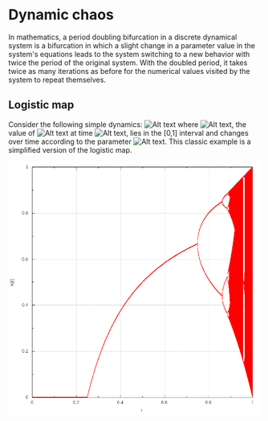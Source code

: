 # Dynamic chaos

In mathematics, a period doubling bifurcation in a discrete dynamical system is a bifurcation in which a slight change in a parameter value in the system's equations leads to the system switching to a new behavior with twice the period of the original system. With the doubled period, it takes twice as many iterations as before for the numerical values visited by the system to repeat themselves.

## Logistic map

Consider the following simple dynamics:
![Alt text](https://wikimedia.org/api/rest_v1/media/math/render/svg/b84673eee90dff3113ee6263cc20a628979cc11d) where ![Alt text](https://wikimedia.org/api/rest_v1/media/math/render/svg/7c5ea190699149306d242b70439e663559e3ffbe), the value of ![Alt text](https://wikimedia.org/api/rest_v1/media/math/render/svg/87f9e315fd7e2ba406057a97300593c4802b53e4) at time ![Alt text](https://wikimedia.org/api/rest_v1/media/math/render/svg/a601995d55609f2d9f5e233e36fbe9ea26011b3b), lies in the [0,1] interval and changes over time according to the parameter ![Alt text](https://wikimedia.org/api/rest_v1/media/math/render/svg/95233b14c983dc586ede442328058442616db86c). This classic example is a simplified version of the logistic map.

![Alt text](https://github.com/vakulin95/Math-modeling/blob/master/Dynamic%20chaos/files/pl_out.png)
